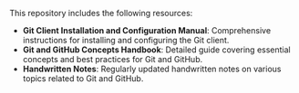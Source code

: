 This repository includes the following resources:

- **Git Client Installation and Configuration Manual**: Comprehensive instructions for installing and configuring the Git client.
- **Git and GitHub Concepts Handbook**: Detailed guide covering essential concepts and best practices for Git and GitHub.
- **Handwritten Notes**: Regularly updated handwritten notes on various topics related to Git and GitHub.

